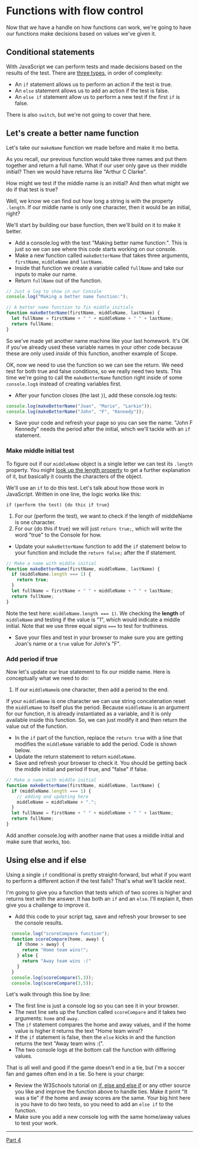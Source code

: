 # Functions with flow control

Now that we have a handle on how functions can work, we're going to have our functions make decisions based on values we've given it.

## Conditional statements

With JavaScript we can perform tests and made decisions based on the results of the test. There are [three types](https://www.w3schools.com/js/js_if_else.asp), in order of complexity:

- An `if` statement allows us to perform an action if the test is true.
- An `else` statement allows us to add an action if the test is false.
- An `else if` statement allow us to perform a new test if the first `if` is false.

There is also `switch`, but we're not going to cover that here.

## Let's create a better name function

Let's take our `makeName` function we made before and make it mo betta.

As you recall, our previous function would take three names and put them together and return a full name. What if our user only gave us their middle initial? Then we would have returns like "Arthur C Clarke".

How might we test if the middle name is an initial? And then what might we do if that test is true?

Well, we know we can find out how long a string is with the property `.length`. If our middle name is only one character, then it would be an initial, right?

We'll start by building our base function, then we'll build on it to make it better.

- Add a console.log with the text "Making better name function:". This is just so we can see where this code starts working on our console.
- Make a new function called `makeBetterName` that takes three arguments, `firstName`, `middleName` and `lastName`.
- Inside that function we create a variable called `fullName` and take our inputs to make our name.
- Return `fullName` out of the function.

```js
// Just a log to show in our Console
console.log("Making a better name function:");

// A better name function to fix middle initials
function makeBetterName(firstName, middleName, lastName) {
  let fullName = firstName + " " + middleName + " " + lastName;
  return fullName;
}
```

So we've made yet another name machine like your last homework. It's OK if you've already used these variable names in your other code because these are only used _inside_ of this function, another example of Scope.

OK, now we need to use the function so we can see the return. We need test for both true and false conditions, so we really need two tests. This time we're going to call the `makeBetterName` function right inside of some `console.log`s instead of creating variables first.

- After your function closes (the last `}`), add these console.log tests:

```js
console.log(makeBetterName("Joan", "Marie", "Larkin"));
console.log(makeBetterName("John", "F", "Kennedy"));
```

- Save your code and refresh your page so you can see the name. "John F Kennedy" needs the period after the initial, which we'll tackle with an `if` statement.

### Make middle initial test

To figure out if our `middleName` object is a single letter we can test its `.length` property. You might [look up the length property](https://www.google.com/search?q=javascript+length+property&oq=javascript+length+prop) to get a further explanation of it, but basically it counts the characters of the object.

We'll use an `if` to do this test. Let's talk about how those work in JavaScript. Written in one line, the logic works like this:

`if (perform the test) {do this if true}`

1. For our (perform the test), we want to check if the length of middleName is one character.
2. For our {do this if true} we will just `return true;`, which will write the word "true" to the Console for how.

- Update your `makeBetterName` function to add the `if` statement below to your  function and include the `return false;` after the if statement.

```js
// Make a name with middle initial
function makeBetterName(firstName, middleName, lastName) {
  if (middleName.length === 1) {
    return true;
  }
  let fullName = firstName + " " + middleName + " " + lastName;
  return fullName;
}
```

Note the test here: `middleName.length === 1)`. We checking the **length** of `middleName` and testing if the value is "1", which would indicate a middle initial. Note that we use three equal signs `===` to test for truthiness.

- Save your files and test in your browser to make sure you are getting Joan's name or a `true` value for John's "F".

### Add period if true

Now let's update our true statement to fix our middle name. Here is conceptually what we need to do:

1. If our `middleName`is one character, then add a period to the end.

If your `middleName` is one character we can use string concatenation reset the `middleName` to itself plus the period. Because `middleName` is an argument for our function, it is already instantiated as a variable, and it is only available inside this function. So, we can just modify it and then return the value out of the function.

- In the `if` part of the function, replace the `return true` with a line that modifies the `middleName` variable to add the period. Code is shown below.
- Update the return statement to return `middleName`.
- Save and refresh your browser to check it. You should be getting back the middle initial and period if true, and "false" if false.

```js
// Make a name with middle initial
function makeBetterName(firstName, middleName, lastName) {
  if (middleName.length === 1) {
    // adding and updating here
    middleName = middleName + ".";
  }
  let fullName = firstName + " " + middleName + " " + lastName;
  return fullName;
}
```

Add another console.log with another name that uses a middle initial and make sure that works, too.

## Using else and if else

Using a single `if` conditional is pretty straight-forward, but what if you want to perform a different action if the test fails? That's what we'll tackle next.

I'm going to give you a function that tests which of two scores is higher and returns text with the answer. It has both an `if` and an `else`. I'll explain it, then give you a challenge to improve it.

- Add this code to your script tag, save and refresh your browser to see the console results. 

```js
  console.log("scoreCompare function");
  function scoreCompare(home, away) {
    if (home > away) {
      return "Home team wins!";
    } else {
      return "Away team wins :("
    }
  }
  console.log(scoreCompare(5,3));
  console.log(scoreCompare(3,5));
```

Let's walk through this line by line:

- The first line is just a console log so you can see it in your browser.
- The next line sets up the function called `scoreCompare` and it takes two arguments: `home` and `away`.
- The `if` statement compares the home and away values, and if the home value is higher it returns the text "Home team wins!?
- If the `if` statement is false, then the `else` kicks in and the function returns the text "Away team wins :(".
- The two console logs at the bottom call the function with differing values.

That is all well and good if the game doesn't end in a tie, but I'm a soccer fan and games often end in a tie. So here is your charge:

- Review the W3Schools tutorial on [if, else and else if](https://www.w3schools.com/js/js_if_else.asp) or any other source you like and improve the function above to handle ties. Make it print "It was a tie" if the home and away scores are the same. Your big hint here is you have to do two tests, so you need to add an `else if` to the function.
- Make sure you add a new console log with the same home/away values to test your work.

---

[Part 4](js-class-04.md)
